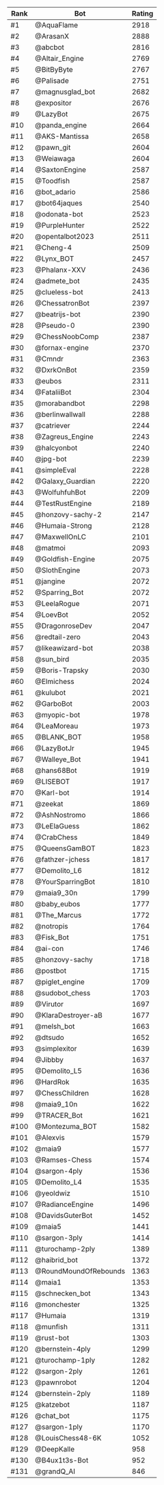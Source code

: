 Rank|Bot|Rating
---|---|---
#1|@AquaFlame|2918
#2|@ArasanX|2888
#3|@abcbot|2816
#4|@Altair_Engine|2769
#5|@BitByByte|2767
#6|@Palisade|2751
#7|@magnusglad_bot|2682
#8|@expositor|2676
#9|@LazyBot|2675
#10|@panda_engine|2664
#11|@AKS-Mantissa|2658
#12|@pawn_git|2604
#13|@Weiawaga|2604
#14|@SaxtonEngine|2587
#15|@Toodfish|2587
#16|@bot_adario|2586
#17|@bot64jaques|2540
#18|@odonata-bot|2523
#19|@PurpleHunter|2522
#20|@opentalbot2023|2511
#21|@Cheng-4|2509
#22|@Lynx_BOT|2457
#23|@Phalanx-XXV|2436
#24|@admete_bot|2435
#25|@clueless-bot|2413
#26|@ChessatronBot|2397
#27|@beatrijs-bot|2390
#28|@Pseudo-0|2390
#29|@ChessNoobComp|2387
#30|@fornax-engine|2370
#31|@Cmndr|2363
#32|@DxrkOnBot|2359
#33|@eubos|2311
#34|@FataliiBot|2304
#35|@morabandbot|2298
#36|@berlinwallwall|2288
#37|@catriever|2244
#38|@Zagreus_Engine|2243
#39|@halcyonbot|2240
#40|@jpg-bot|2239
#41|@simpleEval|2228
#42|@Galaxy_Guardian|2220
#43|@WolfuhfuhBot|2209
#44|@TestRustEngine|2189
#45|@honzovy-sachy-2|2147
#46|@Humaia-Strong|2128
#47|@MaxwellOnLC|2101
#48|@matmoi|2093
#49|@Goldfish-Engine|2075
#50|@SlothEngine|2073
#51|@jangine|2072
#52|@Sparring_Bot|2072
#53|@LeelaRogue|2071
#54|@LoevBot|2052
#55|@DragonroseDev|2047
#56|@redtail-zero|2043
#57|@likeawizard-bot|2038
#58|@sun_bird|2035
#59|@Boris-Trapsky|2030
#60|@Elmichess|2024
#61|@kulubot|2021
#62|@GarboBot|2003
#63|@myopic-bot|1978
#64|@LeaMoreau|1973
#65|@BLANK_BOT|1958
#66|@LazyBotJr|1945
#67|@Walleye_Bot|1941
#68|@hans68Bot|1919
#69|@LISEBOT|1917
#70|@Karl-bot|1914
#71|@zeekat|1869
#72|@AshNostromo|1866
#73|@LeElaGuess|1862
#74|@CrabChess|1849
#75|@QueensGamBOT|1823
#76|@fathzer-jchess|1817
#77|@Demolito_L6|1812
#78|@YourSparringBot|1810
#79|@maia9_30n|1799
#80|@baby_eubos|1777
#81|@The_Marcus|1772
#82|@notropis|1764
#83|@Fisk_Bot|1751
#84|@ai-con|1746
#85|@honzovy-sachy|1718
#86|@postbot|1715
#87|@piglet_engine|1709
#88|@sudobot_chess|1703
#89|@Virutor|1697
#90|@KlaraDestroyer-aB|1677
#91|@melsh_bot|1663
#92|@dtsudo|1652
#93|@simplexitor|1639
#94|@Jibbby|1637
#95|@Demolito_L5|1636
#96|@HardRok|1635
#97|@ChessChildren|1628
#98|@maia9_10n|1622
#99|@TRACER_Bot|1621
#100|@Montezuma_BOT|1582
#101|@Alexvis|1579
#102|@maia9|1577
#103|@Ramses-Chess|1574
#104|@sargon-4ply|1536
#105|@Demolito_L4|1535
#106|@yeoldwiz|1510
#107|@RadianceEngine|1496
#108|@DavidsGuterBot|1452
#109|@maia5|1441
#110|@sargon-3ply|1414
#111|@turochamp-2ply|1389
#112|@haibrid_bot|1372
#113|@RoundMoundOfRebounds|1363
#114|@maia1|1353
#115|@schnecken_bot|1343
#116|@monchester|1325
#117|@Humaia|1319
#118|@munfish|1311
#119|@rust-bot|1303
#120|@bernstein-4ply|1299
#121|@turochamp-1ply|1282
#122|@sargon-2ply|1261
#123|@pawnrobot|1204
#124|@bernstein-2ply|1189
#125|@katzebot|1187
#126|@chat_bot|1175
#127|@sargon-1ply|1170
#128|@LouisChess48-6K|1052
#129|@DeepKalle|958
#130|@B4ux1t3s-Bot|952
#131|@grandQ_AI|846
